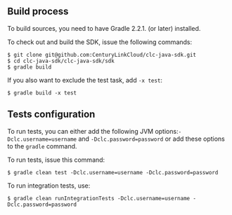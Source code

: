 Build process
-------------

To build sources, you need to have Gradle 2.2.1. (or later) installed.

To check out and build the SDK, issue the following commands:

```
$ git clone git@github.com:CenturyLinkCloud/clc-java-sdk.git
$ cd clc-java-sdk/clc-java-sdk/sdk
$ gradle build
```

If you also want to exclude the test task, add `-x test`:
```
$ gradle build -x test
```

Tests configuration
-------------------
To run tests, you can either add the following JVM options:`-Dclc.username=username` and `-Dclc.password=password` 
or add these options to the `gradle` command.

To run tests, issue this command:
```
$ gradle clean test -Dclc.username=username -Dclc.password=password
```

To run integration tests, use:
```
$ gradle clean runIntegrationTests -Dclc.username=username -Dclc.password=password
```